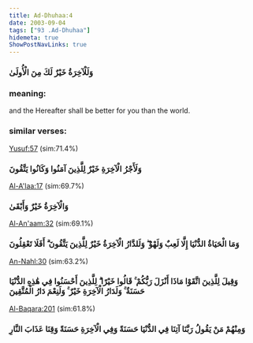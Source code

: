 ```yaml
---
title: Ad-Dhuhaa:4
date: 2003-09-04
tags: ["93 .Ad-Dhuhaa"]
hidemeta: true 
ShowPostNavLinks: true 
---
```

### وَلَلْآخِرَةُ خَيْرٌ لَكَ مِنَ الْأُولَىٰ
### meaning: 
and the Hereafter shall be better for you than the world.
### similar verses: 

[Yusuf:57](/12/57) (sim:71.4%)

### وَلَأَجْرُ الْآخِرَةِ خَيْرٌ لِلَّذِينَ آمَنُوا وَكَانُوا يَتَّقُونَ

[Al-A'laa:17](/87/17) (sim:69.7%)

### وَالْآخِرَةُ خَيْرٌ وَأَبْقَىٰ

[Al-An'aam:32](/6/32) (sim:69.1%)

### وَمَا الْحَيَاةُ الدُّنْيَا إِلَّا لَعِبٌ وَلَهْوٌ ۖ وَلَلدَّارُ الْآخِرَةُ خَيْرٌ لِلَّذِينَ يَتَّقُونَ ۗ أَفَلَا تَعْقِلُونَ

[An-Nahl:30](/16/30) (sim:63.2%)

### وَقِيلَ لِلَّذِينَ اتَّقَوْا مَاذَا أَنْزَلَ رَبُّكُمْ ۚ قَالُوا خَيْرًا ۗ لِلَّذِينَ أَحْسَنُوا فِي هَٰذِهِ الدُّنْيَا حَسَنَةٌ ۚ وَلَدَارُ الْآخِرَةِ خَيْرٌ ۚ وَلَنِعْمَ دَارُ الْمُتَّقِينَ

[Al-Baqara:201](/2/201) (sim:61.8%)

### وَمِنْهُمْ مَنْ يَقُولُ رَبَّنَا آتِنَا فِي الدُّنْيَا حَسَنَةً وَفِي الْآخِرَةِ حَسَنَةً وَقِنَا عَذَابَ النَّارِ
